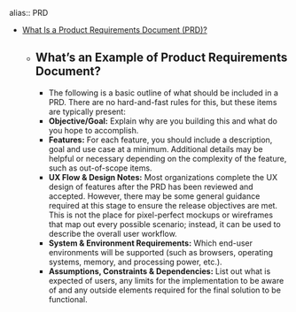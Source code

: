 alias:: PRD

- [What Is a Product Requirements Document (PRD)?](https://www.productplan.com/glossary/product-requirements-document/)
	- ## What’s an Example of Product Requirements Document?
		- The following is a basic outline of what should be included in a PRD. There are no hard-and-fast rules for this, but these items are typically present:
		- **Objective/Goal:** Explain why are you building this and what do you hope to accomplish.
		- **Features:** For each feature, you should include a description, goal and use case at a minimum. Additional details may be helpful or necessary depending on the complexity of the feature, such as out-of-scope items.
		- **UX Flow & Design Notes:** Most organizations complete the UX design of features after the PRD has been reviewed and accepted. However, there may be some general guidance required at this stage to ensure the release objectives are met. This is not the place for pixel-perfect mockups or wireframes that map out every possible scenario; instead, it can be used to describe the overall user workflow.
		- **System & Environment Requirements:** Which end-user environments will be supported (such as browsers, operating systems, memory, and processing power, etc.).
		- **Assumptions, Constraints & Dependencies:** List out what is expected of users, any limits for the implementation to be aware of and any outside elements required for the final solution to be functional.